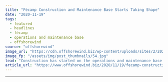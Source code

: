 ```yaml
---
title: "Fécamp Construction and Maintenance Base Starts Taking Shape"
date: "2020-11-19"
tags: 
  - featured
  - headlines
  - fécamp
  - operations and maintenance base
  - offshorewind
source: "offshorewind"
image_url: "https://cdn.offshorewind.biz/wp-content/uploads/sites/2/2020/11/19112913/F%C3%A9camp-Construction-and-Maintenance-Base-Starts-Taking-Shape.jpg"
image_fp: "/assets/img/post_thumbnails/54.jpg"
lead: "Construction has started on the operations and maintenance base for the Fécamp offshore wind"
article_url: "https://www.offshorewind.biz/2020/11/19/fecamp-construction-and-maintenance-base-starts-taking-shape/"
---
```


---
